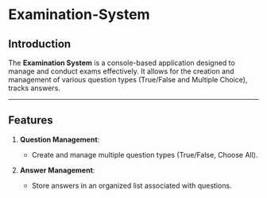 # Examination-System

## Introduction
The **Examination System** is a console-based application designed to manage and conduct exams effectively. It allows for the creation and management of various question types (True/False and Multiple Choice), tracks answers.

---

## Features
1. **Question Management**:
   - Create and manage multiple question types (True/False, Choose All).

2. **Answer Management**:
   - Store answers in an organized list associated with questions.
